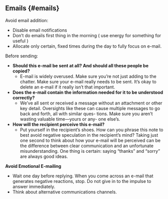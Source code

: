 ## Emails {#emails}

Avoid email addition:

*   Disable email notifications
*   Don’t do emails first thing in the morning ( use energy for something for useful )
*   Allocate only certain, fixed times during the day to fully focus on e-mail.

Before sending:

*   **Should this e-mail be sent at all? And should all these people be copied?**
    *   E-mail is widely overused. Make sure you’re not just adding to the chatter. Make sure your e-mail really needs to be sent. It’s okay to delete an e-mail if it really isn’t that important.
*   **Does the e-mail contain the information needed for it to be understood correctly?**
    *   We’ve all sent or received a message without an attachment or other key detail. Oversights like these can cause multiple messages to go back and forth, all with similar ques- tions. Make sure you aren’t wasting valuable time—yours or any- one else’s.
*   **How will the recipient perceive this e-mail?**
    *   Put yourself in the recipient’s shoes. How can you phrase this note to best avoid negative speculation in the recipient’s mind? Taking just one second to think about how your e-mail will be perceived can be the difference between clear communication and an unfortunate misunderstanding. One thing is certain: saying “thanks” and “sorry” are always good ideas.

**Avoid Emotional E-mailing**

*   Wait one day before replying. When you come across an e-mail that generates negative reactions, stop. Do not give in to the impulse to answer immediately.
*   Think about alternative communications channels.